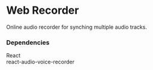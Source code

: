 # Web Recorder

Online audio recorder for synching multiple audio tracks.

### Dependencies

React  
react-audio-voice-recorder
